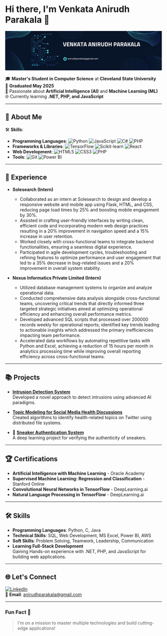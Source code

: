 # Hi there, I'm Venkata Anirudh Parakala 👋

![Profile Banner](./banner.png)

🎓 **Master's Student in Computer Science** at **Cleveland State University**  
🎯 **Graduated May 2025**  
🤖 Passionate about **Artificial Intelligence (AI)** and **Machine Learning (ML)**  
🌐 Currently learning **.NET, PHP, and JavaScript**  

---

## 🚀 About Me
🛠 **Skills**:
- **Programming Languages**: ![Python](https://img.shields.io/badge/-Python-3776AB?style=flat-square&logo=python&logoColor=white) ![JavaScript](https://img.shields.io/badge/-JavaScript-F7DF1E?style=flat-square&logo=javascript&logoColor=black) ![C#](https://img.shields.io/badge/-C%23-239120?style=flat-square&logo=c-sharp&logoColor=white) ![PHP](https://img.shields.io/badge/-PHP-777BB4?style=flat-square&logo=php&logoColor=white)
- **Frameworks & Libraries**: ![TensorFlow](https://img.shields.io/badge/-TensorFlow-FF6F00?style=flat-square&logo=tensorflow&logoColor=white) ![Scikit-learn](https://img.shields.io/badge/-Scikit--Learn-F7931E?style=flat-square&logo=scikit-learn&logoColor=white) ![React](https://img.shields.io/badge/-React-61DAFB?style=flat-square&logo=react&logoColor=black)
- **Web Development**: ![HTML5](https://img.shields.io/badge/-HTML5-E34F26?style=flat-square&logo=html5&logoColor=white) ![CSS3](https://img.shields.io/badge/-CSS3-1572B6?style=flat-square&logo=css3) ![PHP](https://img.shields.io/badge/-PHP-777BB4?style=flat-square&logo=php)
- **Tools**: ![Git](https://img.shields.io/badge/-Git-F05032?style=flat-square&logo=git&logoColor=white)  ![Power BI](https://img.shields.io/badge/-Power%20BI-F2C811?style=flat-square&logo=powerbi)

---

## 💼 Experience
- **Solesearch (Intern)**  
  - Collaborated as an intern at Solesearch to design and develop a responsive website and mobile app 
    using Flask, HTML, and CSS, reducing page load times by 25% and boosting mobile engagement by 30%. 
  - Assisted in crafting user-friendly interfaces by writing clean, efficient code and incorporating modern 
    web design practices resulting in a 20% improvement in navigation speed and a 15% increase in user retention.
  - Worked closely with cross-functional teams to integrate backend functionalities, ensuring a seamless digital experience.
  - Participated in agile development cycles, troubleshooting and refining features to optimize performance 
    and user engagement that led to a 35% decrease in bug-related issues and a 20% improvement in overall system stability.

- **Nexus Informatics Private Limited (Intern)**  
  - Utilized database management systems to organize and analyze operational data.
  - Conducted comprehensive data analysis alongside cross-functional teams, uncovering critical trends 
    that directly informed three targeted strategic initiatives aimed at optimizing operational efficiency and 
    enhancing overall performance metrics.
  - Developed advanced SQL scripts that processed over 200000 records weekly for operational reports; 
    identified key trends leading to actionable insights which addressed the primary inefficiencies impacting 
    team performance.
  - Accelerated data workflows by automating repetitive tasks with Python and Excel, achieving a 
    reduction of 15 hours per month in analytics processing time while improving overall reporting efficiency 
    across cross-functional teams. 


---

## 📚 Projects
- **[Intrusion Detection System](https://github.com/anirudhparakala/IntrusionDetectionSystemusingML)**          
  Developed a novel approach to detect intrusions using advanced AI paradigms.
  
- **[Topic Modeling for Social Media Health Discussions](https://github.com/anirudhparakala/Twitter-Data-Analysis)**  
  Created algorithms to identify health-related topics on Twitter using distributed file systems.
  
- 👟 **[Sneaker Authentication System](https://github.com/anirudhparakala/Sneaker-Authentication)**  
  A deep learning project for verifying the authenticity of sneakers.

---

## 🏆 Certifications
- **Artificial Intelligence with Machine Learning** - Oracle Academy  
- **Supervised Machine Learning: Regression and Classification** - Stanford Online  
- **Convolutional Neural Networks in TensorFlow** - DeepLearning.ai  
- **Natural Language Processing in TensorFlow** - DeepLearning.ai  

---

## 🛠 Skills
- **Programming Languages**: Python, C, Java
- **Technical Skills**: SQL, Web Development, MS Excel, Power BI, AWS
- **Soft Skills**: Problem Solving, Teamwork, Leadership, Communication  
- **Learning Full-Stack Development**  
  Gaining Hands-on experience with .NET, PHP, and JavaScript for building web applications.
---

## 🌐 Let's Connect
[![LinkedIn](https://img.shields.io/badge/-LinkedIn-0077B5?style=flat-square&logo=linkedin&logoColor=white)](https://www.linkedin.com/in/anirudh-parakala)  
📧 **Email**: [anirudhparakala@gmail.com](mailto:anirudhparakala@gmail.com)  

---

### Fun Fact 🧐  
> I'm on a mission to master multiple technologies and build cutting-edge applications!
